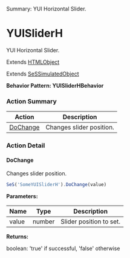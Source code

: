 Summary: YUI Horizontal Slider.

# YUISliderH

YUI Horizontal Slider.
 
Extends [HTMLObject](HTMLObject.md)

Extends [SeSSimulatedObject](SeSSimulatedObject.md)





**Behavior Pattern: YUISliderHBehavior**


<!-- ============================== property summary ========================== -->

  
<!-- ============================== action summary ========================== -->



### Action Summary

|  **Action** | **Description** | 
| ----------- | --------------- |
|  [DoChange](#dochange) | Changes slider position. |




<!-- ============================== property detail ========================== -->
  
  
<!-- ============================== action detail ========================== -->
  
### Action Detail
    
<a name="DoChange"></a>    
#### DoChange

Changes slider position.

```javascript
SeS('SomeYUISliderH').DoChange(value)
```


**Parameters:**

|  **Name** | **Type** | **Description** |
| ---------- | -------- | --------------- |
| value | number |  Slider position to set. |




**Returns:**

boolean: 'true' if successful, 'false' otherwise



<a name="see.also.yuisliderh.dochange"></a>

  

